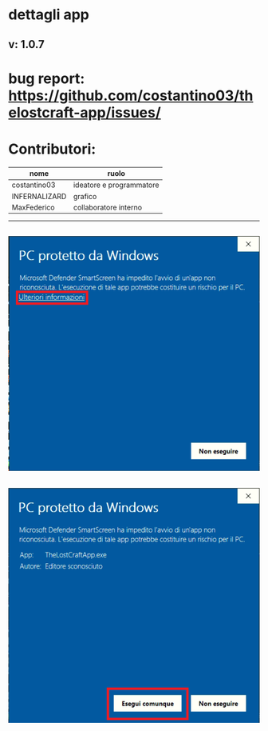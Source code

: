 # dettagli app
## v: 1.0.7
# bug report: https://github.com/costantino03/thelostcraft-app/issues/
# Contributori:
| nome  | ruolo |
| ------------- | ------------- |
| costantino03  | ideatore e programmatore  |
| INFERNALIZARD  | grafico  |
| MaxFederico  | collaboratore interno  |
----------------------------------------------------------------
![parte1](img/parte1.png)
----------------------------------------------------------------
![parte2](img/parte2.png)
----------------------------------------------------------------